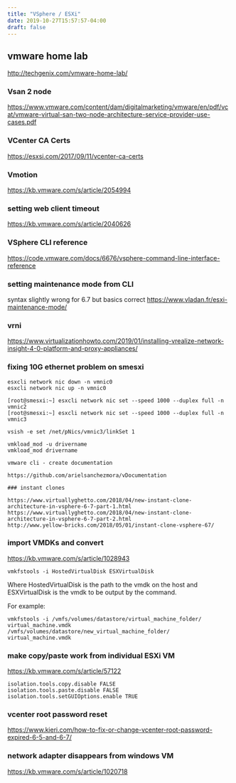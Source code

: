```yaml
---
title: "VSphere / ESXi"
date: 2019-10-27T15:57:57-04:00
draft: false
---
```


## vmware home lab

http://techgenix.com/vmware-home-lab/


### Vsan 2 node

https://www.vmware.com/content/dam/digitalmarketing/vmware/en/pdf/vcat/vmware-virtual-san-two-node-architecture-service-provider-use-cases.pdf

### VCenter CA Certs

https://esxsi.com/2017/09/11/vcenter-ca-certs

### Vmotion

https://kb.vmware.com/s/article/2054994


### setting web client timeout 

https://kb.vmware.com/s/article/2040626


### VSphere CLI reference

https://code.vmware.com/docs/6676/vsphere-command-line-interface-reference


### setting maintenance mode from CLI

syntax slightly wrong for 6.7 but basics correct
https://www.vladan.fr/esxi-maintenance-mode/


### vrni

https://www.virtualizationhowto.com/2019/01/installing-vrealize-network-insight-4-0-platform-and-proxy-appliances/


### fixing 10G ethernet problem on smesxi
```
esxcli network nic down -n vmnic0
esxcli network nic up -n vmnic0

[root@smesxi:~] esxcli network nic set --speed 1000 --duplex full -n vmnic2
[root@smesxi:~] esxcli network nic set --speed 1000 --duplex full -n vmnic3

vsish -e set /net/pNics/vmnic3/linkSet 1

vmkload_mod -u drivername
vmkload_mod drivername

vmware cli - create documentation

https://github.com/arielsanchezmora/vDocumentation

### instant clones

https://www.virtuallyghetto.com/2018/04/new-instant-clone-architecture-in-vsphere-6-7-part-1.html
https://www.virtuallyghetto.com/2018/04/new-instant-clone-architecture-in-vsphere-6-7-part-2.html
http://www.yellow-bricks.com/2018/05/01/instant-clone-vsphere-67/
```

### import VMDKs and convert

https://kb.vmware.com/s/article/1028943
```
vmkfstools -i HostedVirtualDisk ESXVirtualDisk
```

Where HostedVirtualDisk is the path to the vmdk on the host and ESXVirtualDisk is the vmdk to be output by the command.

For example:
```
vmkfstools -i /vmfs/volumes/datastore/virtual_machine_folder/ virtual_machine.vmdk /vmfs/volumes/datastore/new_virtual_machine_folder/ virtual_machine.vmdk
```

### make copy/paste work from individual ESXi VM

https://kb.vmware.com/s/article/57122
```
isolation.tools.copy.disable FALSE
isolation.tools.paste.disable FALSE
isolation.tools.setGUIOptions.enable TRUE
```

### vcenter root password reset
https://www.kieri.com/how-to-fix-or-change-vcenter-root-password-expired-6-5-and-6-7/

### network adapter disappears from windows VM

https://kb.vmware.com/s/article/1020718







